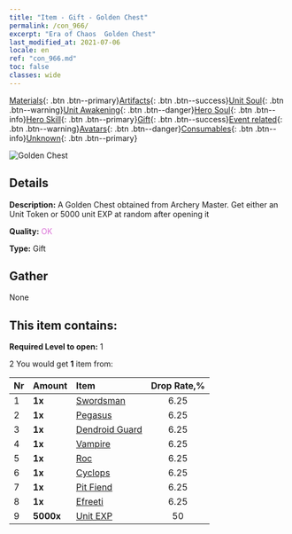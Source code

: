 ```yaml
---
title: "Item - Gift - Golden Chest"
permalink: /con_966/
excerpt: "Era of Chaos  Golden Chest"
last_modified_at: 2021-07-06
locale: en
ref: "con_966.md"
toc: false
classes: wide
---
```

 [Materials](/Items/){: .btn .btn--primary}[Artifacts](/Items/Artifacts/){: .btn .btn--success}[Unit Soul](/Items/UnitSoul/){: .btn .btn--warning}[Unit Awakening](/Items/UnitAwakening/){: .btn .btn--danger}[Hero Soul](/Items/HeroSoul/){: .btn .btn--info}[Hero Skill](/Items/HeroSkill/){: .btn .btn--primary}[Gift](/Items/Gift/){: .btn .btn--success}[Event related](/Items/Events/){: .btn .btn--warning}[Avatars](/Items/Avatars/){: .btn .btn--danger}[Consumables](/Items/Consumables/){: .btn .btn--info}[Unknown](/Items/Unknown/){: .btn .btn--primary}

 ![Golden Chest](/images/t/i_50003.png)

## Details
 **Description:** A Golden Chest obtained from Archery Master. Get either an Unit Token or 5000 unit EXP at random after opening it

 **Quality:** <span style="color: #DA70D6">OK</span>

 **Type:** Gift

## Gather

  None

## This item contains:

 **Required Level to open:** 1

 2 You would get **1** item  from:

  | Nr | Amount |     Item    | Drop Rate,% |
  |:---|:-------|:------------|:---------:|
  | 1 |  **1x** | [Swordsman](/Items/unt_193/) | 6.25 | 
  | 2 |  **1x** | [Pegasus](/Items/unt_202/) | 6.25 | 
  | 3 |  **1x** | [Dendroid Guard](/Items/unt_203/) | 6.25 | 
  | 4 |  **1x** | [Vampire](/Items/unt_211/) | 6.25 | 
  | 5 |  **1x** | [Roc](/Items/unt_221/) | 6.25 | 
  | 6 |  **1x** | [Cyclops](/Items/unt_222/) | 6.25 | 
  | 7 |  **1x** | [Pit Fiend](/Items/unt_230/) | 6.25 | 
  | 8 |  **1x** | [Efreeti](/Items/unt_231/) | 6.25 | 
  | 9 |  **5000x** | [Unit EXP](/Items/con_902/) | 50 | 
